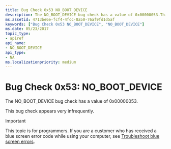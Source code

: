 ```yaml
---
title: Bug Check 0x53 NO_BOOT_DEVICE
description: The NO_BOOT_DEVICE bug check has a value of 0x00000053.This bug check appears very infrequently.
ms.assetid: 4713be6e-fcf4-4fcc-8a50-76af9fd1d5af
keywords: ["Bug Check 0x53 NO_BOOT_DEVICE", "NO_BOOT_DEVICE"]
ms.date: 05/23/2017
topic_type:
- apiref
api_name:
- NO_BOOT_DEVICE
api_type:
- NA
ms.localizationpriority: medium
---
```


# Bug Check 0x53: NO\_BOOT\_DEVICE


The NO\_BOOT\_DEVICE bug check has a value of 0x00000053.

This bug check appears very infrequently.

> [!IMPORTANT]
> This topic is for programmers. If you are a customer who has received a blue screen error code while using your computer, see [Troubleshoot blue screen errors](https://windows.microsoft.com/windows-10/troubleshoot-blue-screen-errors).


 

 





